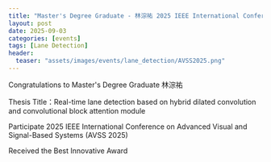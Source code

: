 ```yaml
---
title: "Master's Degree Graduate - 林淙祐 2025 IEEE International Conference on Advanced Visual and Signal-Based Systems (AVSS 2025) Best Innovative Award"
layout: post
date: 2025-09-03
categories: [events]
tags: [Lane Detection]
header:
  teaser: "assets/images/events/lane_detection/AVSS2025.png"
---
```


Congratulations to Master's Degree Graduate 林淙祐

Thesis Title：Real-time lane detection based on hybrid dilated convolution and convolutional block attention module

Participate 2025 IEEE International Conference on Advanced Visual and Signal-Based Systems (AVSS 2025)

Received the Best Innovative Award

